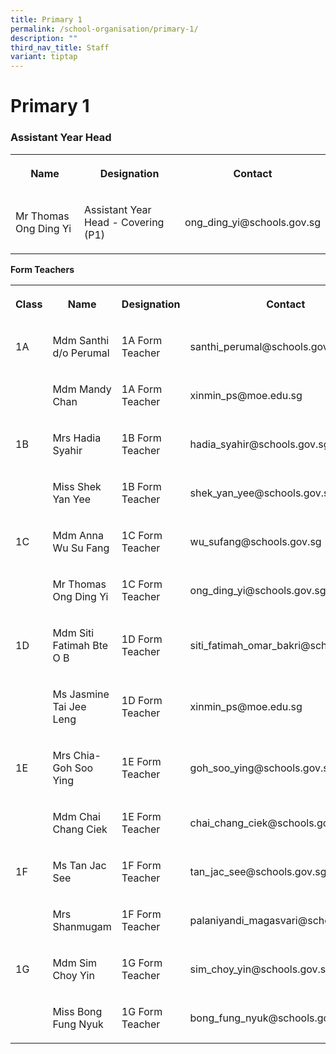 ```yaml
---
title: Primary 1
permalink: /school-organisation/primary-1/
description: ""
third_nav_title: Staff
variant: tiptap
---
```

<h1><strong>Primary 1</strong></h1>
<h3>Assistant Year Head</h3>
<table style="minWidth: 75px">
<colgroup>
<col>
<col>
<col>
</colgroup>
<tbody>
<tr>
<th rowspan="1" colspan="1">
<p>Name</p>
</th>
<th rowspan="1" colspan="1">
<p>Designation</p>
</th>
<th rowspan="1" colspan="1">
<p>Contact</p>
</th>
</tr>
<tr>
<td rowspan="1" colspan="1">
<p>Mr Thomas Ong Ding Yi</p>
</td>
<td rowspan="1" colspan="1">
<p>Assistant Year Head - Covering (P1)</p>
</td>
<td rowspan="1" colspan="1">
<p>ong_ding_yi@schools.gov.sg</p>
</td>
</tr>
</tbody>
</table>
<p><strong>Form Teachers</strong>
</p>
<table style="minWidth: 100px">
<colgroup>
<col>
<col>
<col>
<col>
</colgroup>
<tbody>
<tr>
<th rowspan="1" colspan="1">
<p>Class</p>
</th>
<th rowspan="1" colspan="1">
<p>Name</p>
</th>
<th rowspan="1" colspan="1">
<p>Designation</p>
</th>
<th rowspan="1" colspan="1">
<p>Contact</p>
</th>
</tr>
<tr>
<td rowspan="1" colspan="1">
<p>1A</p>
</td>
<td rowspan="1" colspan="1">
<p>Mdm Santhi d/o Perumal</p>
</td>
<td rowspan="1" colspan="1">
<p>1A Form Teacher</p>
</td>
<td rowspan="1" colspan="1">
<p>santhi_perumal@schools.gov.sg</p>
</td>
</tr>
<tr>
<td rowspan="1" colspan="1">
<p></p>
</td>
<td rowspan="1" colspan="1">
<p>Mdm Mandy Chan</p>
</td>
<td rowspan="1" colspan="1">
<p>1A Form Teacher</p>
</td>
<td rowspan="1" colspan="1">
<p>xinmin_ps@moe.edu.sg</p>
</td>
</tr>
<tr>
<td rowspan="1" colspan="1">
<p>1B</p>
</td>
<td rowspan="1" colspan="1">
<p>Mrs Hadia Syahir</p>
</td>
<td rowspan="1" colspan="1">
<p>1B Form Teacher</p>
</td>
<td rowspan="1" colspan="1">
<p>hadia_syahir@schools.gov.sg</p>
</td>
</tr>
<tr>
<td rowspan="1" colspan="1">
<p></p>
</td>
<td rowspan="1" colspan="1">
<p>Miss Shek Yan Yee&nbsp;</p>
</td>
<td rowspan="1" colspan="1">
<p>1B Form Teacher</p>
</td>
<td rowspan="1" colspan="1">
<p>shek_yan_yee@schools.gov.sg</p>
</td>
</tr>
<tr>
<td rowspan="1" colspan="1">
<p>1C</p>
</td>
<td rowspan="1" colspan="1">
<p>Mdm Anna Wu Su Fang</p>
</td>
<td rowspan="1" colspan="1">
<p>1C Form Teacher</p>
</td>
<td rowspan="1" colspan="1">
<p>wu_sufang@schools.gov.sg</p>
</td>
</tr>
<tr>
<td rowspan="1" colspan="1">
<p></p>
</td>
<td rowspan="1" colspan="1">
<p>Mr Thomas Ong Ding Yi</p>
</td>
<td rowspan="1" colspan="1">
<p>1C Form Teacher</p>
</td>
<td rowspan="1" colspan="1">
<p>ong_ding_yi@schools.gov.sg</p>
</td>
</tr>
<tr>
<td rowspan="1" colspan="1">
<p>1D</p>
</td>
<td rowspan="1" colspan="1">
<p>Mdm Siti Fatimah Bte O B</p>
</td>
<td rowspan="1" colspan="1">
<p>1D Form Teacher</p>
</td>
<td rowspan="1" colspan="1">
<p>siti_fatimah_omar_bakri@schools.gov.sg</p>
</td>
</tr>
<tr>
<td rowspan="1" colspan="1">
<p></p>
</td>
<td rowspan="1" colspan="1">
<p>Ms Jasmine Tai Jee Leng</p>
</td>
<td rowspan="1" colspan="1">
<p>1D Form Teacher</p>
</td>
<td rowspan="1" colspan="1">
<p>xinmin_ps@moe.edu.sg</p>
</td>
</tr>
<tr>
<td rowspan="1" colspan="1">
<p>1E</p>
</td>
<td rowspan="1" colspan="1">
<p>Mrs Chia-Goh Soo Ying</p>
</td>
<td rowspan="1" colspan="1">
<p>1E Form Teacher</p>
</td>
<td rowspan="1" colspan="1">
<p>goh_soo_ying@schools.gov.sg</p>
</td>
</tr>
<tr>
<td rowspan="1" colspan="1">
<p></p>
</td>
<td rowspan="1" colspan="1">
<p>Mdm Chai Chang Ciek</p>
</td>
<td rowspan="1" colspan="1">
<p>1E Form Teacher</p>
</td>
<td rowspan="1" colspan="1">
<p>chai_chang_ciek@schools.gov.sg</p>
</td>
</tr>
<tr>
<td rowspan="1" colspan="1">
<p>1F</p>
</td>
<td rowspan="1" colspan="1">
<p>Ms Tan Jac See</p>
</td>
<td rowspan="1" colspan="1">
<p>1F Form Teacher</p>
</td>
<td rowspan="1" colspan="1">
<p>tan_jac_see@schools.gov.sg</p>
</td>
</tr>
<tr>
<td rowspan="1" colspan="1">
<p></p>
</td>
<td rowspan="1" colspan="1">
<p>Mrs Shanmugam</p>
</td>
<td rowspan="1" colspan="1">
<p>1F Form Teacher</p>
</td>
<td rowspan="1" colspan="1">
<p>palaniyandi_magasvari@schools.gov.sg</p>
</td>
</tr>
<tr>
<td rowspan="1" colspan="1">
<p>1G</p>
</td>
<td rowspan="1" colspan="1">
<p>Mdm Sim Choy Yin</p>
</td>
<td rowspan="1" colspan="1">
<p>1G Form Teacher</p>
</td>
<td rowspan="1" colspan="1">
<p>sim_choy_yin@schools.gov.sg</p>
</td>
</tr>
<tr>
<td rowspan="1" colspan="1">
<p></p>
</td>
<td rowspan="1" colspan="1">
<p>Miss Bong Fung Nyuk</p>
</td>
<td rowspan="1" colspan="1">
<p>1G Form Teacher</p>
</td>
<td rowspan="1" colspan="1">
<p>bong_fung_nyuk@schools.gov.sg</p>
</td>
</tr>
</tbody>
</table>
<p></p>